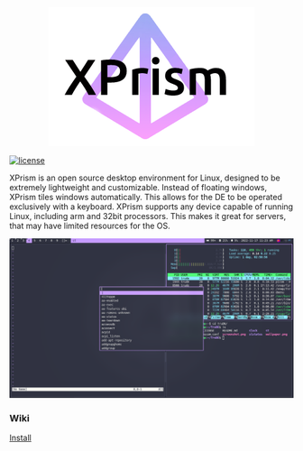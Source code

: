 <p align="center">
  <img src="https://github.com/TrudeEH/XPrism/blob/main/XPrism.png" />
</p>

[![license](https://img.shields.io/badge/license-GPL-brightgreen.svg)](https://github.com/TrudeEH/XPrism/blob/main/LICENSE)

XPrism is an open source desktop environment for Linux, designed to be extremely lightweight and customizable.
Instead of floating windows, XPrism tiles windows automatically. 
This allows for the DE to be operated exclusively with a keyboard.
XPrism supports any device capable of running Linux, including arm and 32bit processors. This makes it great for servers, that may have limited resources for the OS.

![Screenshot](https://github.com/TrudeEH/XPrism/blob/main/screenshot.png)

### Wiki
[Install](../../wiki/Home)
